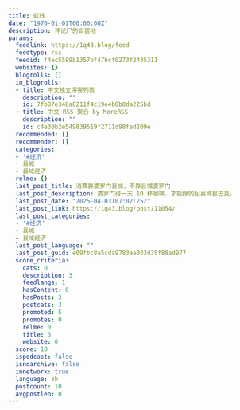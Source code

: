 ```yaml
---
title: 虹线
date: "1970-01-01T00:00:00Z"
description: 评论尸的自留地
params:
  feedlink: https://1q43.blog/feed
  feedtype: rss
  feedid: f4ec5589b1357bf47bcf0273f2435311
  websites: {}
  blogrolls: []
  in_blogrolls:
  - title: 中文独立博客列表
    description: ""
    id: 7fb87e348a8211f4c19e4b0b0da225bd
  - title: 中文 RSS 聚合 by MoreRSS
    description: ""
    id: c4e30b2e549839519f2711d98fed209e
  recommended: []
  recommender: []
  categories:
  - '#经济'
  - 县城
  - 县域经济
  relme: {}
  last_post_title: 消费靠婆罗门县城，不靠县城婆罗门
  last_post_description: 婆罗门得一天 10 杯咖啡，才能撑的起县域星巴克。
  last_post_date: "2025-04-03T07:02:25Z"
  last_post_link: https://1q43.blog/post/11054/
  last_post_categories:
  - '#经济'
  - 县城
  - 县域经济
  last_post_language: ""
  last_post_guid: e09fbc8a5cda9783ae033d35f88ad977
  score_criteria:
    cats: 0
    description: 3
    feedlangs: 1
    hasContent: 0
    hasPosts: 3
    postcats: 3
    promoted: 5
    promotes: 0
    relme: 0
    title: 3
    website: 0
  score: 18
  ispodcast: false
  isnoarchive: false
  innetwork: true
  language: zh
  postcount: 10
  avgpostlen: 0
---
```

